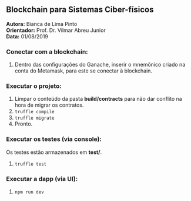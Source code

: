 ## Blockchain para Sistemas Ciber-físicos

**Autora:** Bianca de Lima Pinto <br>
**Orientador:** Prof. Dr. Vilmar Abreu Junior <br>
**Data:** 01/08/2019

### Conectar com a blockchain:
1. Dentro das configurações do Ganache, inserir o mnemônico criado na conta do Metamask, para este se conectar à blockchain.

### Executar o projeto:
1. Limpar o conteúdo da pasta **build/contracts** para não dar conflito na hora de migrar os contratos.
2. <code>truffle compile</code>
3. <code>truffle migrate</code> 
4. Pronto.

### Executar os testes (via console):
Os testes estão armazenados em **test/**.
1. <code>truffle test</code>

### Executar a dapp (via UI):
1. <code>npm run dev</code>